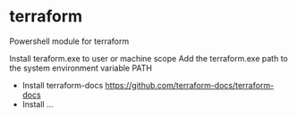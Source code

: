 # terraform
Powershell module for terraform


Install teraform.exe to user or machine scope
Add the terraform.exe path to the system environment variable PATH
 - Install terraform-docs https://github.com/terraform-docs/terraform-docs
 - Install ...
